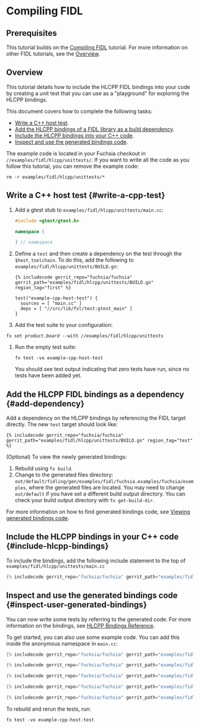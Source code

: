 # Compiling FIDL

## Prerequisites

This tutorial builds on the [Compiling FIDL][fidl-intro] tutorial.
For more information on other FIDL tutorials, see the [Overview][overview].

## Overview

This tutorial details how to include the HLCPP FIDL bindings into
your code by creating a unit test that you can use  as a "playground" for
exploring the HLCPP bindings.

This document covers how to complete the following tasks:

* [Write a C++ host test](#write-a-cpp-test).
* [Add the HLCPP bindings of a FIDL library as a build
  dependency](#add-dependency).
* [Include the HLCPP bindings into your C++ code](#include-hlcpp-bindings).
* [Inspect and use the generated bindings
  code](#inspect-user-generated-bindings).

The example code is located in your Fuchsia checkout in
`//examples/fidl/hlcpp/unittests/`. If you want to write all the code
as you follow this tutorial, you can remove the example code:

```
rm -r examples/fidl/hlcpp/unittests/*
```

## Write a C++ host test {#write-a-cpp-test}

1. Add a gtest stub to `examples/fidl/hlcpp/unittests/main.cc`:

   ```c++
   #include <gtest/gtest.h>

   namespace {

   } // namespace
   ```

1. Define a `test` and then create a dependency on the test through the `$host_toolchain`.
   To do this, add the following to `examples/fidl/hlcpp/unittests/BUILD.gn`:

   ```gn
   {% includecode gerrit_repo="fuchsia/fuchsia" gerrit_path="examples/fidl/hlcpp/unittests/BUILD.gn" region_tag="first" %}

   test("example-cpp-host-test") {
     sources = [ "main.cc" ]
     deps = [ "//src/lib/fxl/test:gtest_main" ]
   }
   ```

1. Add the test suite to your configuration:

<pre class="prettyprint">
<code class="devsite-terminal">fx set <var>product</var>.<var>board</var> --with //examples/fidl/hlcpp/unittests</code>
</pre>

1. Run the empty test suite:

   ```posix-terminal
   fx test -vo example-cpp-host-test
   ```

   You should see test output indicating that zero tests have run,
   since no tests have been added yet.

## Add the HLCPP FIDL bindings as a dependency {#add-dependency}

Add a dependency on the HLCPP bindings by referencing the FIDL target
directly. The new `test` target should look like:

```gn
{% includecode gerrit_repo="fuchsia/fuchsia" gerrit_path="examples/fidl/hlcpp/unittests/BUILD.gn" region_tag="test" %}
```

(Optional) To view the newly generated bindings:

1. Rebuild using `fx build`.
2. Change to the generated files directory:
   `out/default/fidling/gen/examples/fidl/fuchsia.examples/fuchsia/examples`, where
   the generated files are located.
   You may need to change `out/default` if you have set a different build output
   directory. You can check your build output directory with `fx get-build-dir`.

For more information on how to find generated bindings code, see
[Viewing generated bindings code][generated-code].

## Include the HLCPP bindings in your C++ code {#include-hlcpp-bindings}

To include the bindings, add the following include statement to the top of
`examples/fidl/hlcpp/unittests/main.cc`

```cpp
{% includecode gerrit_repo="fuchsia/fuchsia" gerrit_path="examples/fidl/hlcpp/unittests/main.cc" region_tag="include" %}
```

## Inspect and use the generated bindings code {#inspect-user-generated-bindings}

You can now write some tests by referring to the generated code. For more
information on the bindings, see [HLCPP Bindings Reference][bindings-ref].

To get started, you can also use some example code. You can add this inside the
anonymous namespace in `main.cc`:

```cpp
{% includecode gerrit_repo="fuchsia/fuchsia" gerrit_path="examples/fidl/hlcpp/unittests/main.cc" region_tag="bits" %}

{% includecode gerrit_repo="fuchsia/fuchsia" gerrit_path="examples/fidl/hlcpp/unittests/main.cc" region_tag="enums" %}

{% includecode gerrit_repo="fuchsia/fuchsia" gerrit_path="examples/fidl/hlcpp/unittests/main.cc" region_tag="structs" %}

{% includecode gerrit_repo="fuchsia/fuchsia" gerrit_path="examples/fidl/hlcpp/unittests/main.cc" region_tag="unions" %}

{% includecode gerrit_repo="fuchsia/fuchsia" gerrit_path="examples/fidl/hlcpp/unittests/main.cc" region_tag="tables" %}
```

To rebuild and rerun the tests, run:

```posix-terminal
fx test -vo example-cpp-host-test
```

<!-- xrefs -->
[generated-code]: /docs/development/languages/fidl/guides/generated-code.md#c-family
[bindings-ref]: /docs/reference/fidl/bindings/hlcpp-bindings.md
[fidl-intro]: /docs/development/languages/fidl/tutorials/fidl.md
[overview]: /docs/development/languages/fidl/tutorials/overview.md
